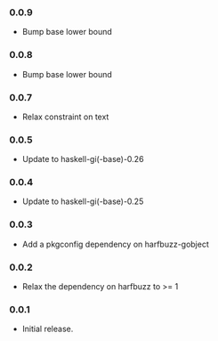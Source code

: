 ### 0.0.9

+ Bump base lower bound

### 0.0.8

+ Bump base lower bound

### 0.0.7

+ Relax constraint on text

### 0.0.5

+ Update to haskell-gi(-base)-0.26

### 0.0.4

+ Update to haskell-gi(-base)-0.25

### 0.0.3

+ Add a pkgconfig dependency on harfbuzz-gobject

### 0.0.2

+ Relax the dependency on harfbuzz to >= 1

### 0.0.1

+ Initial release.
